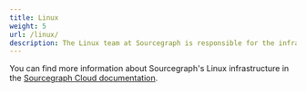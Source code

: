 ```yaml
---
title: Linux
weight: 5
url: /linux/
description: The Linux team at Sourcegraph is responsible for the infrastructure that powers Sourcegraph Cloud and Sourcegraph Enterprise. This includes the network, storage, and compute resources that run our services, as well as the tools and automation that manage them.
---
```


You can find more information about Sourcegraph's Linux infrastructure in the [Sourcegraph Cloud documentation](https://docs.sourcegraph.com/cloud/).
